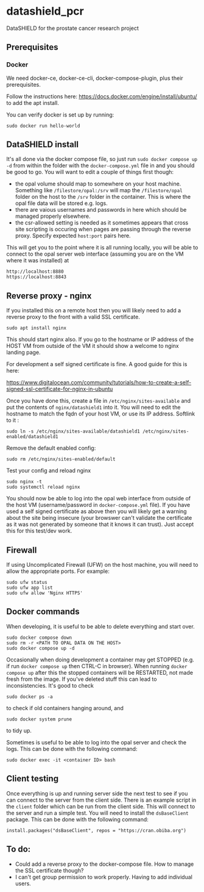 # datashield_pcr

DataSHIELD for the prostate cancer research project

## Prerequisites

### Docker

We need docker-ce, docker-ce-cli, docker-compose-plugin, plus their prerequisites.

Follow the instructions here: https://docs.docker.com/engine/install/ubuntu/ to add the apt install.

You can verify docker is set up by running:

    sudo docker run hello-world

## DataSHIELD install

It's all done via the docker compose file, so just run `sudo docker compose up -d` from within the folder with the `docker-compose.yml` file in and you should be good to go. You will want to edit a couple of things first though:

- the opal volume should map to somewhere on your host machine. Something like `/filestore/opal:/srv` will map the `/filestore/opal` folder on the host to the `/srv` folder in the container. This is where the opal file data will be stored e.g. logs.
- there are vaious usernames and passwords in here which should be managed properly elsewhere.
- the csr-allowed setting is needed as it sometimes appears that cross site scripting is occuring when pages are passing through the reverse proxy. Specify expected `host:port` pairs here.

This will get you to the point where it is all running locally, you will be able to connect to the opal server web interface (assuming you are on the VM where it was installed) at

    http://localhost:8880
    https://localhost:8843

## Reverse proxy - nginx

If you installed this on a remote host then you will likely need to add a reverse proxy to the front with a valid SSL certificate.

    sudo apt install nginx

This should start nginx also. If you go to the hostname or IP address of the HOST VM from outside of the VM it should show a welcome to nginx landing page.

For development a self signed certificate is fine. A good guide for this is here:

<https://www.digitalocean.com/community/tutorials/how-to-create-a-self-signed-ssl-certificate-for-nginx-in-ubuntu>

Once you have done this, create a file in `/etc/nginx/sites-available` and put the contents of `nginx/datashield1` into it. You will need to edit the hostname to match the fqdn of your host VM, or use its IP address. Softlink to it :

    sudo ln -s /etc/nginx/sites-available/datashield1 /etc/nginx/sites-enabled/datashield1

Remove the default enabled config:

    sudo rm /etc/nginx/sites-enabled/default

Test your config and reload nginx

    sudo nginx -t
    sudo systemctl reload nginx

You should now be able to log into the opal web interface from outside of the host VM (username/password in `docker-compose.yml` file). If you have used a self signed certificate as above then you will likely get a warning about the site being insecure (your browswer can't validate the certificate as it was not generated by someone that it knows it can trust). Just accept this for this test/dev work.

## Firewall

If using Uncomplicated Firewall (UFW) on the host machine, you will need to allow the appropriate ports. For example:

    sudo ufw status
    sudo ufw app list
    sudo ufw allow 'Nginx HTTPS'

## Docker commands

When developing, it is useful to be able to delete everything and start over.

    sudo docker compose down
    sudo rm -r <PATH TO OPAL DATA ON THE HOST>
    sudo docker compose up -d

Occasionally when doing development a container may get STOPPED (e.g. if run `docker compose up` then CTRL-C in browser). When running `docker compose up` after this the stopped containers will be RESTARTED, not made fresh from the image. If you've deleted stuff this can lead to inconsistencies. It's good to check 

    sudo docker ps -a

to check if old containers hanging around, and 

    sudo docker system prune

to tidy up.

Sometimes is useful to be able to log into the opal server and check the logs. This can be done with the following command:

    sudo docker exec -it <container ID> bash

## Client testing

Once everything is up and running server side the next test to see if you can connect to the server from the client side. There is an example script in the `client` folder which can be run from the client side. This will connect to the server and run a simple test. You will need to install the `dsBaseClient` package. This can be done with the following command:

    install.packages("dsBaseClient", repos = "https://cran.obiba.org")


## To do:

- Could add a reverse proxy to the docker-compose file. How to manage the SSL certificate though?
- I can't get group permission to work properly. Having to add individual users.
